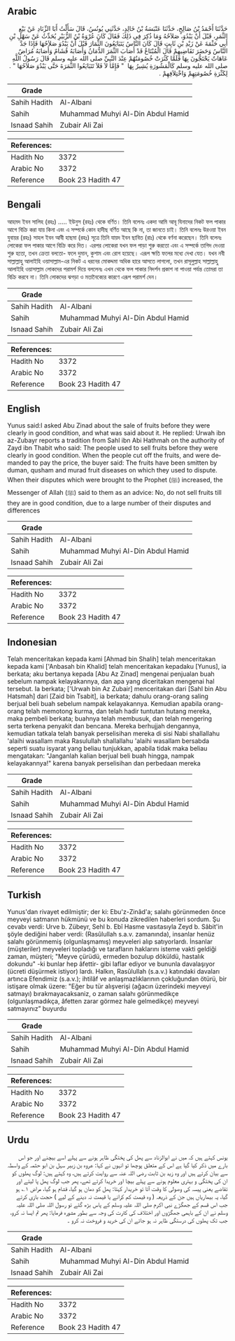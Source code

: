 ## Arabic


<div dir="rtl" lang="ar" style={{fontSize:'larger',backgroundColor:'#f8f9fa',padding:20}}>
حَدَّثَنَا أَحْمَدُ بْنُ صَالِحٍ، حَدَّثَنَا عَنْبَسَةُ بْنُ خَالِدٍ، حَدَّثَنِي يُونُسُ، قَالَ سَأَلْتُ أَبَا الزِّنَادِ عَنْ بَيْعِ الثَّمَرِ، قَبْلَ أَنْ يَبْدُوَ، صَلاَحُهُ وَمَا ذُكِرَ فِي ذَلِكَ فَقَالَ كَانَ عُرْوَةُ بْنُ الزُّبَيْرِ يُحَدِّثُ عَنْ سَهْلِ بْنِ أَبِي حَثْمَةَ عَنْ زَيْدِ بْنِ ثَابِتٍ قَالَ كَانَ النَّاسُ يَتَبَايَعُونَ الثِّمَارَ قَبْلَ أَنْ يَبْدُوَ صَلاَحُهَا فَإِذَا جَدَّ النَّاسُ وَحَضَرَ تَقَاضِيهِمْ قَالَ الْمُبْتَاعُ قَدْ أَصَابَ الثَّمَرَ الدُّمَانُ وَأَصَابَهُ قُشَامٌ وَأَصَابَهُ مُرَاضٌ عَاهَاتٌ يَحْتَجُّونَ بِهَا فَلَمَّا كَثُرَتْ خُصُومَتُهُمْ عِنْدَ النَّبِيِّ صلى الله عليه وسلم قَالَ رَسُولُ اللَّهِ صلى الله عليه وسلم كَالْمَشُورَةِ يُشِيرُ بِهَا ‏ "‏ فَإِمَّا لاَ فَلاَ تَتَبَايَعُوا الثَّمَرَةَ حَتَّى يَبْدُوَ صَلاَحُهَا ‏"‏ ‏.‏ لِكَثْرَةِ خُصُومَتِهِمْ وَاخْتِلاَفِهِمْ ‏.‏
</div>
<div style={{backgroundColor:'#f8f9fa',padding:20, marginBottom: 10}}><table> <thead> <tr> <th>Grade</th> <th></th> </tr> </thead> <tbody> <tr><td>Sahih Hadith</td><td>Al-Albani</td></tr><tr><td>Sahih</td><td>Muhammad Muhyi Al-Din Abdul Hamid</td></tr><tr><td>Isnaad Sahih</td><td>Zubair Ali Zai</td></tr></tbody></table><table> <thead> <tr> <th>References:</th> <th></th> </tr> </thead> <tbody><tr><td>Hadith No</td><td>3372</td></tr><tr><td>Arabic No</td><td>3372</td></tr><tr><td>Reference</td><td>Book 23 Hadith 47</td></tr></tbody></table></div>

## Bengali


<div dir="ltr" lang="bn" style={{fontSize:'larger',backgroundColor:'#f8f9fa',padding:20}}>
আহমদ ইবন সালিহ (রহঃ) ..... ইউনুস (রহঃ) থেকে বর্ণিত। তিনি বলেনঃ একদা আমি আবূ যিনাদের নিকট ফল পাকার আগে বিক্রি করা যায় কিনা এবং এ সম্পর্কে কোন হাদীছ বর্ণিত আছে কি না, তা জানতে চাই। তিনি বলেনঃ উরওয়া ইবন যুবায়র (রহঃ) সাহল ইবন আবী হাছমা (রহঃ) সূত্রে তিনি যায়দ ইবন ছাবিত (রাঃ) থেকে বর্ণনা করেছেন। তিনি বলেনঃ লোকেরা ফল পাকার আগে বিক্রি করে দিত। এরপর লোকেরা যখন ফল পাড়া শুরু করতো এবং এ সম্পর্কে তাগিদ দেওয়া শুরু হতো, তখন ক্রেতা বলতো- ফলে দুমান, কুশাম এবং রোগ হয়েছে। এরূপ ক্ষতি ফলের মধ্যে দেখা যেত। যখন নবী সাল্লাল্লাহু আলাইহি ওয়াসাল্লাম-এর নিকট এ ধরনের মোকদ্দমা অধিক হারে আসতে লাগলো, তখন রাসূলুল্লাহ সাল্লাল্লাহু আলাইহি ওয়াসাল্লাম লোকদের পরামর্শ দিয়ে বললেনঃ এখন থেকে ফল পাকার নিদর্শন প্রকাশ না পাওয়া পর্যন্ত তোমরা তা বিক্রি করবে না। তিনি লোকদের ঝগড়া ও মতানৈক্যের কারণে এরূপ পরামর্শ দেন।
</div>
<div style={{backgroundColor:'#f8f9fa',padding:20, marginBottom: 10}}><table> <thead> <tr> <th>Grade</th> <th></th> </tr> </thead> <tbody> <tr><td>Sahih Hadith</td><td>Al-Albani</td></tr><tr><td>Sahih</td><td>Muhammad Muhyi Al-Din Abdul Hamid</td></tr><tr><td>Isnaad Sahih</td><td>Zubair Ali Zai</td></tr></tbody></table><table> <thead> <tr> <th>References:</th> <th></th> </tr> </thead> <tbody><tr><td>Hadith No</td><td>3372</td></tr><tr><td>Arabic No</td><td>3372</td></tr><tr><td>Reference</td><td>Book 23 Hadith 47</td></tr></tbody></table></div>

## English


<div dir="ltr" lang="en" style={{fontSize:'larger',backgroundColor:'#f8f9fa',padding:20}}>
Yunus said:I asked Abu Zinad about the sale of fruits before they were clearly in good condition, and what was said about it. He replied: Urwah ibn az-Zubayr reports a tradition from Sahl ibn Abi Hathmah on the authority of Zayd ibn Thabit who said: The people used to sell fruits before they were clearly in good condition. When the people cut off the fruits, and were demanded to pay the price, the buyer said: The fruits have been smitten by duman, qusham and murad fruit diseases on which they used to dispute. When their disputes which were brought to the Prophet (ﷺ) increased, the Messenger of Allah (ﷺ) said to them as an advice: No, do not sell fruits till they are in good condition, due to a large number of their disputes and differences
</div>
<div style={{backgroundColor:'#f8f9fa',padding:20, marginBottom: 10}}><table> <thead> <tr> <th>Grade</th> <th></th> </tr> </thead> <tbody> <tr><td>Sahih Hadith</td><td>Al-Albani</td></tr><tr><td>Sahih</td><td>Muhammad Muhyi Al-Din Abdul Hamid</td></tr><tr><td>Isnaad Sahih</td><td>Zubair Ali Zai</td></tr></tbody></table><table> <thead> <tr> <th>References:</th> <th></th> </tr> </thead> <tbody><tr><td>Hadith No</td><td>3372</td></tr><tr><td>Arabic No</td><td>3372</td></tr><tr><td>Reference</td><td>Book 23 Hadith 47</td></tr></tbody></table></div>

## Indonesian


<div dir="ltr" lang="id" style={{fontSize:'larger',backgroundColor:'#f8f9fa',padding:20}}>
Telah menceritakan kepada kami [Ahmad bin Shalih] telah menceritakan kepada kami ['Anbasah bin Khalid] telah menceritakan kepadaku [Yunus], ia berkata; aku bertanya kepada [Abu Az Zinad] mengenai penjualan buah sebelum nampak kelayakannya, dan apa yang diceritakan mengenai hal tersebut. Ia berkata; ['Urwah bin Az Zubair] menceritakan dari [Sahl bin Abu Hatsmah] dari [Zaid bin Tsabit], ia berkata; dahulu orang-orang saling berjual beli buah sebelum nampak kelayakannya. Kemudian apabila orang-orang telah memotong kurma, dan telah hadir tuntutan hutang mereka, maka pembeli berkata; buahnya telah membusuk, dan telah mengering serta terkena penyakit dan bencana. Mereka berhujjah dengannya, kemudian tatkala telah banyak perselisihan mereka di sisi Nabi shallallahu 'alaihi wasallam maka Rasulullah shallallahu 'alaihi wasallam bersabda seperti suatu isyarat yang beliau tunjukkan, apabila tidak maka beliau mengatakan: "Janganlah kalian berjual beli buah hingga, nampak kelayakannya!" karena banyak perselisihan dan perbedaan mereka
</div>
<div style={{backgroundColor:'#f8f9fa',padding:20, marginBottom: 10}}><table> <thead> <tr> <th>Grade</th> <th></th> </tr> </thead> <tbody> <tr><td>Sahih Hadith</td><td>Al-Albani</td></tr><tr><td>Sahih</td><td>Muhammad Muhyi Al-Din Abdul Hamid</td></tr><tr><td>Isnaad Sahih</td><td>Zubair Ali Zai</td></tr></tbody></table><table> <thead> <tr> <th>References:</th> <th></th> </tr> </thead> <tbody><tr><td>Hadith No</td><td>3372</td></tr><tr><td>Arabic No</td><td>3372</td></tr><tr><td>Reference</td><td>Book 23 Hadith 47</td></tr></tbody></table></div>

## Turkish


<div dir="ltr" lang="tr" style={{fontSize:'larger',backgroundColor:'#f8f9fa',padding:20}}>
Yunus'dan rivayet edilmiştir; der ki: Ebu'z-Zinâd'a; salahı görünmeden önce meyveyi satmanın hükmünü ve bu konuda zikredilen haberleri sordum. Şu cevabı verdi: Urve b. Zübeyr, Sehl b. Ebî Hasme vasıtasıyla Zeyd b. Sâbit'in şöyle dediğini haber verdi: (Rasûlullah s.a.v. zamanında), insanlar henüz salahı görünmemiş (olgunlaşmamış) meyveleri alıp satıyorlardı. İnsanlar (müşteriler) meyveleri topladığı ve tarafların haklarını isteme vakti geldiği zaman, müşteri; "Meyve çürüdü, ermeden bozulup döküldü, hastalık dokundu" -ki bunlar hep âfettir- gibi laflar ediyor ve bununla davalaşıyor (ücreti düşürmek istiyor) lardı. Halkın, Rasûlullah (s.a.v.) katındaki davaları artınca Efendimiz (s.a.v.); ihtilâf ve anlaşmazlıklarının çokluğundan ötürü, bir istişare olmak üzere: "Eğer bu tür alışverişi (ağacın üzerindeki meyveyi satmayı) bırakmayacaksaniz, o zaman salahı görünmedikçe (olgunlaşmadıkça, âfetten zarar görmez hale gelmedikçe) meyveyi satmayınız” buyurdu
</div>
<div style={{backgroundColor:'#f8f9fa',padding:20, marginBottom: 10}}><table> <thead> <tr> <th>Grade</th> <th></th> </tr> </thead> <tbody> <tr><td>Sahih Hadith</td><td>Al-Albani</td></tr><tr><td>Sahih</td><td>Muhammad Muhyi Al-Din Abdul Hamid</td></tr><tr><td>Isnaad Sahih</td><td>Zubair Ali Zai</td></tr></tbody></table><table> <thead> <tr> <th>References:</th> <th></th> </tr> </thead> <tbody><tr><td>Hadith No</td><td>3372</td></tr><tr><td>Arabic No</td><td>3372</td></tr><tr><td>Reference</td><td>Book 23 Hadith 47</td></tr></tbody></table></div>

## Urdu


<div dir="rtl" lang="ur" style={{fontSize:'larger',backgroundColor:'#f8f9fa',padding:20}}>
یونس کہتے ہیں کہ میں نے ابوالزناد سے پھل کی پختگی ظاہر ہونے سے پہلے اسے بیچنے اور جو اس بارے میں ذکر کیا گیا ہے اس کے متعلق پوچھا تو انہوں نے کہا: عروہ بن زبیر سہل بن ابو حثمہ کے واسطہ سے بیان کرتے ہیں اور وہ زید بن ثابت رضی اللہ عنہ سے روایت کرتے ہیں، وہ کہتے ہیں: لوگ پھلوں کو ان کی پختگی و بہتری معلوم ہونے سے پہلے بیچا اور خریدا کرتے تھے، پھر جب لوگ پھل پا لیتے اور تقاضے یعنی پیسہ کی وصولی کا وقت آتا تو خریدار کہتا: پھل کو دمان ہو گیا، قشام ہو گیا، مراض ۱؎ ہو گیا، یہ بیماریاں ہیں جن کے ذریعہ ( وہ قیمت کم کرانے یا قیمت نہ دینے کے لیے ) حجت بازی کرتے جب اس قسم کے جھگڑے نبی اکرم صلی اللہ علیہ وسلم کے پاس بڑھ گئے تو رسول اللہ صلی اللہ علیہ وسلم نے ان کے باہمی جھگڑوں اور اختلاف کی کثرت کی وجہ سے بطور مشورہ فرمایا: پھر تم ایسا نہ کرو، جب تک پھلوں کی درستگی ظاہر نہ ہو جائے ان کی خرید و فروخت نہ کرو ۔
</div>
<div style={{backgroundColor:'#f8f9fa',padding:20, marginBottom: 10}}><table> <thead> <tr> <th>Grade</th> <th></th> </tr> </thead> <tbody> <tr><td>Sahih Hadith</td><td>Al-Albani</td></tr><tr><td>Sahih</td><td>Muhammad Muhyi Al-Din Abdul Hamid</td></tr><tr><td>Isnaad Sahih</td><td>Zubair Ali Zai</td></tr></tbody></table><table> <thead> <tr> <th>References:</th> <th></th> </tr> </thead> <tbody><tr><td>Hadith No</td><td>3372</td></tr><tr><td>Arabic No</td><td>3372</td></tr><tr><td>Reference</td><td>Book 23 Hadith 47</td></tr></tbody></table></div>